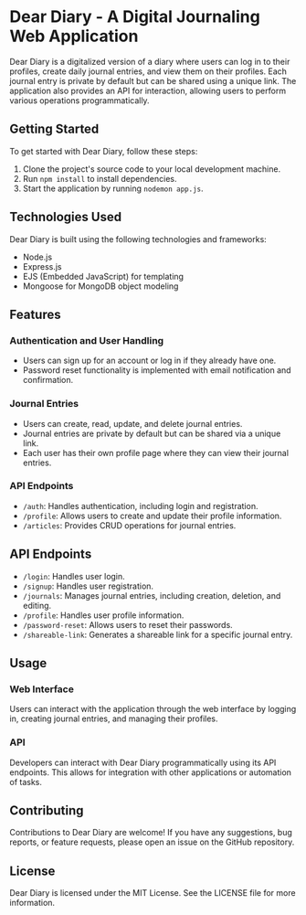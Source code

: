 # Dear Diary - A Digital Journaling Web Application

Dear Diary is a digitalized version of a diary where users can log in to their profiles, create daily journal entries, and view them on their profiles. Each journal entry is private by default but can be shared using a unique link. The application also provides an API for interaction, allowing users to perform various operations programmatically.

## Getting Started

To get started with Dear Diary, follow these steps:

1. Clone the project's source code to your local development machine.
2. Run `npm install` to install dependencies.
3. Start the application by running `nodemon app.js`.

## Technologies Used

Dear Diary is built using the following technologies and frameworks:

- Node.js
- Express.js
- EJS (Embedded JavaScript) for templating
- Mongoose for MongoDB object modeling

## Features

### Authentication and User Handling

- Users can sign up for an account or log in if they already have one.
- Password reset functionality is implemented with email notification and confirmation.

### Journal Entries

- Users can create, read, update, and delete journal entries.
- Journal entries are private by default but can be shared via a unique link.
- Each user has their own profile page where they can view their journal entries.

### API Endpoints

- `/auth`: Handles authentication, including login and registration.
- `/profile`: Allows users to create and update their profile information.
- `/articles`: Provides CRUD operations for journal entries.

## API Endpoints

- `/login`: Handles user login.
- `/signup`: Handles user registration.
- `/journals`: Manages journal entries, including creation, deletion, and editing.
- `/profile`: Handles user profile information.
- `/password-reset`: Allows users to reset their passwords.
- `/shareable-link`: Generates a shareable link for a specific journal entry.

## Usage

### Web Interface

Users can interact with the application through the web interface by logging in, creating journal entries, and managing their profiles.

### API

Developers can interact with Dear Diary programmatically using its API endpoints. This allows for integration with other applications or automation of tasks.

## Contributing

Contributions to Dear Diary are welcome! If you have any suggestions, bug reports, or feature requests, please open an issue on the GitHub repository.

## License

Dear Diary is licensed under the MIT License. See the LICENSE file for more information.


